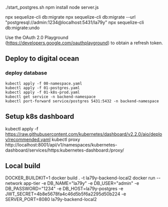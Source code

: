 ./start_postgres.sh
npm install
node server.js

npx sequelize-cli db:migrate
npx sequelize-cli db:migrate --url "postgresql://admin:1234@localhost:5431/la79y"
npx sequelize-cli db:migrate:undo


Use the OAuth 2.0 Playground (https://developers.google.com/oauthplayground) to obtain a refresh token.

## Deploy to digital ocean

### deploy database

```shell
kubectl apply -f 00-namespace.yaml
kubectl apply -f 01-postgres.yaml
kubectl apply -f 01-k8s-prod.yaml
kubectl get service -n backend-namespace
kubectl port-forward service/postgres 5431:5432 -n backend-namespace
```

## Setup k8s dashboard
kubectl apply -f https://raw.githubusercontent.com/kubernetes/dashboard/v2.2.0/aio/deploy/recommended.yaml
kubectl proxy
http://localhost:8001/api/v1/namespaces/kubernetes-dashboard/services/https:kubernetes-dashboard:/proxy/


## Local build
DOCKER_BUILDKIT=1 docker build . -t la79y-backend-local2
docker run --network app-tier -e DB_NAME="la79y" -e DB_USER="admin" -e DB_PASSWORD="1234" -e DB_HOST=la79y-postgres -e JWT_SECRET=4b8e5678fa4c46d5b5f6a2295d50b224   -e SERVER_PORT=8080 la79y-backend-local2
